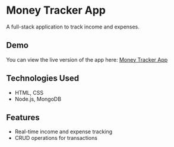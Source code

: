 # Money Tracker App

A full-stack application to track income and expenses.

## Demo

You can view the live version of the app here: [Money Tracker App](https://www.linkedin.com/posts/swapnil-das742_task-2-money-tracker-app-technologies-activity-7228422254919835649-sGQ7?utm_source=share&utm_medium=member_desktop)

## Technologies Used
- HTML, CSS
- Node.js, MongoDB

## Features
- Real-time income and expense tracking
- CRUD operations for transactions
